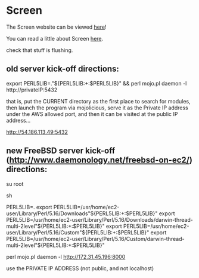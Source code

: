 Screen
=========

The Screen website can be viewed [here](http://192.241.177.163:8000)!

You can read a little about Screen [here](http://code.instructorium.com/screen/).



check that stuff is flushing.



old server kick-off directions:
--------------------------------------

export PERL5LIB=."${PERL5LIB:+:$PERL5LIB}" && perl mojo.pl daemon -l http://privateIP:5432

that is, put the CURRENT directory as the first place to search for modules, then launch the program via mojolicious, serve it as the Private IP address under the AWS allowed port, and then it can be visited at the public IP address...

http://54.186.113.49:5432




new FreeBSD server kick-off (http://www.daemonology.net/freebsd-on-ec2/) directions:
----------------------------------------------------------------

su root

sh

PERL5LIB=.
export PERL5LIB=/usr/home/ec2-user/Library/Perl/5.16/Downloads"${PERL5LIB:+:$PERL5LIB}"
export PERL5LIB=/usr/home/ec2-user/Library/Perl/5.16/Downloads/darwin-thread-multi-2level"${PERL5LIB:+:$PERL5LIB}"
export PERL5LIB=/usr/home/ec2-user/Library/Perl/5.16/Custom"${PERL5LIB:+:$PERL5LIB}"
export PERL5LIB=/usr/home/ec2-user/Library/Perl/5.16/Custom/darwin-thread-multi-2level"${PERL5LIB:+:$PERL5LIB}"

perl mojo.pl daemon -l http://172.31.45.196:8000

use the PRIVATE IP ADDRESS (not public, and not localhost)

